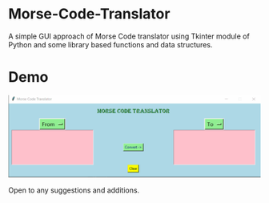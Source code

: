# Morse-Code-Translator
A simple GUI approach of Morse Code translator using Tkinter module of Python and some library based functions and data structures. 

# Demo
![Farmers Market Finder Demo](Demo/demo.gif)

Open to any suggestions and additions.
